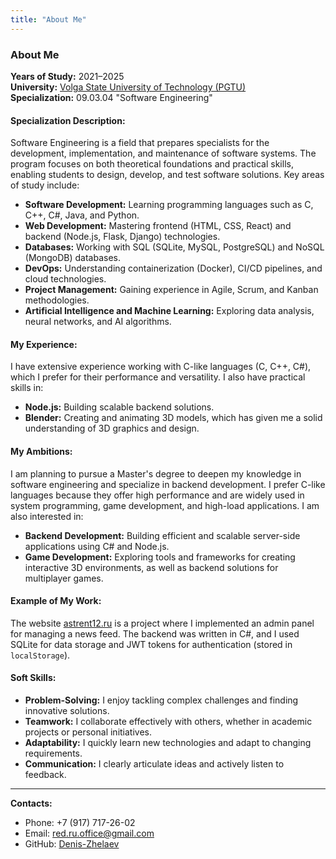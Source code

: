 ```yaml
---
title: "About Me"
---
```


### About Me
**Years of Study:** 2021–2025  
**University:** [Volga State University of Technology (PGTU)](https://www.volgatech.net/)  
**Specialization:** 09.03.04 "Software Engineering"

#### Specialization Description:
Software Engineering is a field that prepares specialists for the development, implementation, and maintenance of software systems. The program focuses on both theoretical foundations and practical skills, enabling students to design, develop, and test software solutions. Key areas of study include:

- **Software Development:** Learning programming languages such as C, C++, C#, Java, and Python.
- **Web Development:** Mastering frontend (HTML, CSS, React) and backend (Node.js, Flask, Django) technologies.
- **Databases:** Working with SQL (SQLite, MySQL, PostgreSQL) and NoSQL (MongoDB) databases.
- **DevOps:** Understanding containerization (Docker), CI/CD pipelines, and cloud technologies.
- **Project Management:** Gaining experience in Agile, Scrum, and Kanban methodologies.
- **Artificial Intelligence and Machine Learning:** Exploring data analysis, neural networks, and AI algorithms.

#### My Experience:
I have extensive experience working with C-like languages (C, C++, C#), which I prefer for their performance and versatility. I also have practical skills in:
- **Node.js:** Building scalable backend solutions.
- **Blender:** Creating and animating 3D models, which has given me a solid understanding of 3D graphics and design.

#### My Ambitions:
I am planning to pursue a Master's degree to deepen my knowledge in software engineering and specialize in backend development. I prefer C-like languages because they offer high performance and are widely used in system programming, game development, and high-load applications. I am also interested in:
- **Backend Development:** Building efficient and scalable server-side applications using C# and Node.js.
- **Game Development:** Exploring tools and frameworks for creating interactive 3D environments, as well as backend solutions for multiplayer games.

#### Example of My Work:
The website [astrent12.ru](https://astrent12.ru) is a project where I implemented an admin panel for managing a news feed. The backend was written in C#, and I used SQLite for data storage and JWT tokens for authentication (stored in `localStorage`).

#### Soft Skills:
- **Problem-Solving:** I enjoy tackling complex challenges and finding innovative solutions.
- **Teamwork:** I collaborate effectively with others, whether in academic projects or personal initiatives.
- **Adaptability:** I quickly learn new technologies and adapt to changing requirements.
- **Communication:** I clearly articulate ideas and actively listen to feedback.

---

**Contacts:**
- Phone: +7 (917) 717-26-02
- Email: red.ru.office@gmail.com
- GitHub: [Denis-Zhelaev](https://github.com/Denis-Zhelaev)